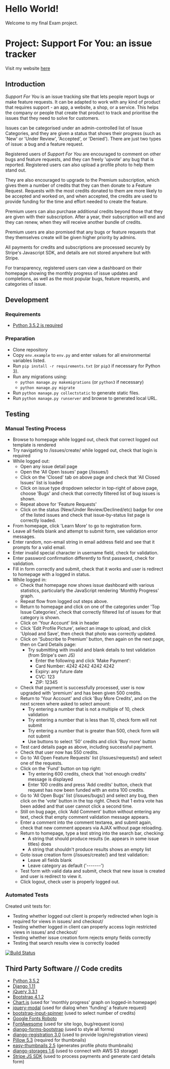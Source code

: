 # Hello World!
Welcome to my final Exam project.


# Project: Support For You: an issue tracker
Visit my website [here](https://annies-issue-tracker.herokuapp.com/) 


## Introduction

*Support For You* is an issue tracking site that lets people report bugs or make 
feature requests. It can be adapted to work with any kind of product that 
requires support - an app, a website, a shop, or a service. 
This helps the company or people that create that product to track and prioritise
the issues that they need to solve for customers.

Issues can be categorised under an admin-controlled list of Issue Categories, 
and they are given a status that shows their progress (such as 'New' or 'Under Review',
'Accepted', or 'Denied'). 
There are just two types of issue: a bug and a feature request. 


Registered users of *Support For You* are encouraged to comment on other bugs and
feature requests, and they can freely 'upvote' any bug that is reported. 
Registered users can also upload a profile photo to help them stand out. 


They are also encouraged to upgrade to the Premium subscription, which gives 
them a number of credits that they can then donate to a Feature Request. 
Requests with the most credits donated to them are more likely to be accepted 
and worked on, and when accepted, the credits are used to provide funding for 
the time and effort needed to create the feature.


Premium users can also purchase additional credits beyond those that they are 
given with their subscription. After a year, their subscription will end and 
they can renew, when they will receive another bundle of credits. 

Premium users are also promised that any bugs or feature requests that they 
themselves create will be given higher priority by admins. 

All payments for credits and subscriptions are processed securely by 
Stripe's Javascript SDK, and details are not stored anywhere but with Stripe. 

For transparency, registered users can view a dashboard on their homepage showing
the monthly progress of issue updates and completions, as well as the most popular
bugs, feature requests, and categories of issue. 


## Development

### Requirements
- [Python 3.5.2 is required](https://www.python.org/downloads/release/python-352/)

### Preparation
- Clone repository
- Copy `env.example` to `env.py` and enter values for all environmental variables listed.
- Run `pip install -r requirements.txt` (or `pip3` if necessary for Python 3).
- Run any migrations using:
  - `python manage.py makemigrations` (or `python3` if necessary)
  - `python manage.py migrate`
- Run `python manage.py collectstatic` to generate static files.
- Run `python manage.py runserver` and browse to generated local URL.

## Testing

### Manual Testing Process
- Browse to homepage while logged out, check that correct logged out template is rendered
- Try navigating to /issues/create/ while logged out, check that login is required
- While logged out:
  - Open any issue detail page
  - Open the 'All Open Issues' page (/issues/)
  - Click on the 'Closed' tab on above page and check that 'All Closed Issues' list is loaded
  - Click on issue type dropdown selector in top-right of above page, choose 'Bugs' and check that correctly filtered list of bug issues is shown.
  - Repeat above for 'Feature Requests'
  - Click on the status (New/Under Review/Declined/etc) badge for one of the listed issues and check that issue-by-status list page is correctly loaded.
- From homepage, click 'Learn More' to go to registration form.
- Leave all fields blank and attempt to submit form, see validation error messages.
- Enter random, non-email string in email address field and see that it prompts for a valid email.
- Enter invalid special character in username field, check for validation.
- Enter password confirmation differently to first password, check for validation.
- Fill in form correctly and submit, check that it works and user is redirect to homepage with a logged in status.
- While logged in:
  - Check that homepage now shows issue dashboard with various statistics, particularly the JavaScript rendering 'Monthly Progress' graph.
  - Repeat flow from logged out steps above.
  - Return to homepage and click on one of the categories under 'Top Issue Categories', check that correctly filtered list of issues for that category is shown.
  - Click on 'Your Account' link in header
  - Click 'Edit Profile Picture', select an image to upload, and click 'Upload and Save', then check that photo was correctly updated.
  - Click on 'Subscribe to Premium' button, then again on the next page, then on Card Details page:
    - Try submitting with invalid and blank details to test validation (from Stripe's own JS)
      - Enter the following and click 'Make Payment':
      - Card Number: 4242 4242 4242 4242
      - Expiry: any future date
      - CVC: 123
      - ZIP: 12345
  - Check that payment is successfully processed, user is now upgraded with 'premium' and has been given 500 credits. 
  - Return to 'Your Account' and click 'Buy More Credits', and on the next screen where asked to select amount:
    - Try entering a number that is not a multiple of 10, check validation
    - Try entering a number that is less than 10, check form will not submit
    - Try entering a number that is greater than 500, check form will not submit
    - Use buttons to select '50' credits and click 'Buy more' button
  - Test card details page as above, including successful payment.
  - Check that user now has 550 credits. 
  - Go to 'All Open Feature Requests' list (/issues/requests/) and select one of the requests.
  - Click on the 'Fund' button on top right:
    - Try entering 600 credits, check that 'not enough credits' message is displayed
    - Enter 100 credits and press 'Add credits' button, check that request has now been funded with an extra 100 credits.
  - Go to 'All Open Bugs' list (/issues/bugs/) and select any bug, then click on the 'vote' button in the top right. Check that 1 extra vote has been added and that user cannot click a second time.
  - Still on bug page, click 'Add Comment' button without entering any text, check that empty comment validation message appears.
  - Enter a comment into the comment textarea, and submit again, check that new comment appears via AJAX without page reloading.
  - Return to homepage, type a test string into the search bar, checking:
    - A string that should produce results (ie. appears in some issue titles) does
    - A string that shouldn't produce results shows an empty list
  - Goto issue creation form (/issues/create/) and test validation:
    - Leave all fields blank
    - Leave category as default ('-------')
  - Test form with valid data and submit, check that new issue is created and user is redirect to view it.
  - Click logout, check user is properly logged out.

### Automated Tests

Created unit tests for:
- Testing whether logged out client is properly redirected when login is required for views in issues/ and checkout/
- Testing whether logged in client can properly access login restricted views in issues/ and checkout/
- Testing whether issue creation form rejects empty fields correctly
- Testing that search results view is correctly loaded

[![Build Status](https://travis-ci.org/coffeeipsum/issue-tracker.svg?branch=master)](https://travis-ci.org/coffeeipsum/issue-tracker)

## Third Party Software // Code credits

- [Python 3.5.2](https://www.python.org/downloads/release/python-352/)
- [Django 1.11](https://docs.djangoproject.com/en/2.1/releases/1.11/)
- [jQuery 3.3.1](https://jquery.com/download/)
- [Bootstrap 4.1.2](http://blog.getbootstrap.com/2018/07/12/bootstrap-4-1-2/)
- [Chart.js](https://www.chartjs.org/) (used for 'monthly progress' graph on logged-in homepage)
- [jquery-modal](http://jquerymodal.com/) (used for dialog when 'funding' a feature request)
- [bootstrap-input-spinner](https://www.jqueryscript.net/form/Input-Spinner-Plugin-Bootstrap-4.html) (used to select number of credits)
- [Google Fonts Roboto](https://fonts.google.com/specimen/Roboto)
- [FontAwesome](https://fontawesome.com/) (used for site logo, bug/request icons)
- [django-forms-bootstrap](https://django-bootstrap-form.readthedocs.io/en/latest/) (used to style all forms)
- [django-registration 3.0](https://django-registration.readthedocs.io/en/3.0/) (used to provide login/registration views)
- [Pillow 5.3](https://pillow.readthedocs.io/en/5.3.x/reference/Image.html) (required for thumbnails)
- [easy-thumbnails 2.5](https://easy-thumbnails.readthedocs.io/en/stable/) (generates profile photo thumbnails)
- [django-storages 1.6](https://django-storages.readthedocs.io/en/1.6.2/backends/amazon-S3.html) (used to connect with AWS S3 storage)
- [Stripe JS SDK](https://stripe.com/docs/stripe-js) (used to process payments and generate card details form)